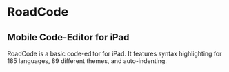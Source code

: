 # RoadCode
## Mobile Code-Editor for iPad
RoadCode is a basic code-editor for iPad. It features syntax highlighting for
185 languages, 89 different themes, and auto-indenting.